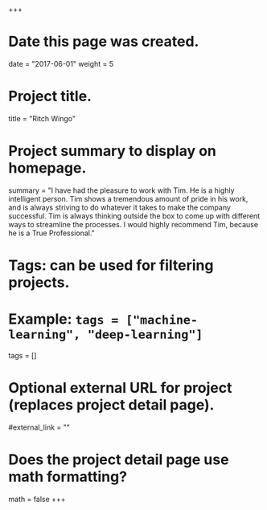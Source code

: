 +++
# Date this page was created.
date = "2017-06-01"
weight = 5

# Project title.
title = "Ritch Wingo"

# Project summary to display on homepage.
summary = "I have had the pleasure to work with Tim. He is a highly intelligent person. Tim shows a tremendous amount of pride in his work, and is always striving to do whatever it takes to make the company successful. Tim is always thinking outside the box to come up with different ways to streamline the processes. I would highly recommend Tim, because he is a True Professional."

# Tags: can be used for filtering projects.
# Example: `tags = ["machine-learning", "deep-learning"]`
tags = []

# Optional external URL for project (replaces project detail page).
#external_link = ""

# Does the project detail page use math formatting?
math = false
+++
